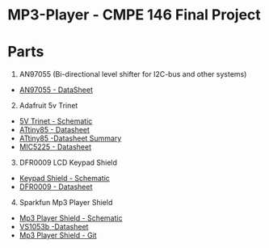 # MP3-Player - CMPE 146 Final Project

# Parts
1. AN97055 (Bi-directional level shifter for I2C-bus and other systems)
  * [AN97055 - DataSheet](https://github.com/jcook3701/CMPE146/blob/master/mp3_player/datasheets/Bi-directional_level_shifter%20/AN97055.pdf)

2. Adafruit 5v Trinet
  * [5V Trinet - Schematic](https://github.com/jcook3701/CMPE146/blob/master/mp3_player/datasheets/adafruit_trinket_5v/adafruit_products_trinket5V.pdf)
  * [ATtiny85 - Datasheet](https://github.com/jcook3701/CMPE146/blob/master/mp3_player/datasheets/adafruit_trinket_5v/Atmel_ATtiny25_ATtiny45_ATtiny85_Datasheet.pdf)
  * [ATtiny85 -Datasheet Summary](https://github.com/jcook3701/CMPE146/blob/master/mp3_player/datasheets/adafruit_trinket_5v/ATtiny25_ATtiny45_ATtiny85_Datasheet_Summary.pdf)
  * [MIC5225 - Datasheet](https://github.com/jcook3701/CMPE146/blob/master/mp3_player/datasheets/adafruit_trinket_5v/Microsoft%20Word%20-%20MIC5225.doc.pdf)
 
3. DFR0009 LCD Keypad Shield
  * [Keypad Shield - Schematic](https://github.com/jcook3701/CMPE146/blob/master/mp3_player/datasheets/ldc_shield/LCDKeypad_Shield_SCH.pdf)
  * [DFR0009 - Datasheet](https://github.com/jcook3701/CMPE146/blob/master/mp3_player/datasheets/ldc_shield/TC1602A-01T_SpecV00_2009_09_23.doc.pdf)

4. Sparkfun Mp3 Player Shield
  * [Mp3 Player Shield - Schematic](https://github.com/jcook3701/CMPE146/blob/master/mp3_player/datasheets/sparkfun_mp3_player_shield/Schematic_MP3_Shield_v15.pdf)
  * [VS1053b -Datasheet](https://github.com/jcook3701/CMPE146/blob/master/mp3_player/datasheets/sparkfun_mp3_player_shield/Datasheet_VS1053B.pdf)
  * [Mp3 Player Shield - Git](https://github.com/jcook3701/CMPE146/tree/master/mp3_player/datasheets/sparkfun_mp3_player_shield/MP3_Player_Shield-V_1.5)
